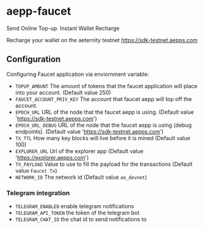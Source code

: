 # aepp-faucet

Send Online Top-up. Instant Wallet Recharge

Recharge your wallet on the aeternity testnet https://sdk-testnet.aepps.com

## Configuration

Configuring Faucet application via enviornment variable:

- `TOPUP_AMOUNT` The amount of tokens that the faucet application will place into your account. (Default value 250)
- `FAUCET_ACCOUNT_PRIV_KEY` The account that faucet aepp will top off the account.
- `EPOCH_URL` URL of the node that the faucet aepp is using. (Default value 'https://sdk-testnet.aepps.com')
- `EPOCH_URL_DEBUG` URL of the node that the faucet aepp is using (debug endpoints). (Default value 'https://sdk-testnet.aepps.com')
- `TX_TTL` How many key blocks will live before it is mined (Default value 100)
- `EXPLORER_URL` Url of the explorer app (Default value 'https://explorer.aepps.com')
- `TX_PAYLOAD` Value to use to fill the payload for the transactions (Default value `Faucet Tx`)
- `NETWORK_ID` The network id (Default value `ae_devnet`)

### Telegram integration

- `TELEGRAM_ENABLED` enable telegram notifications
- `TELEGRAM_API_TOKEN` the token of the telegram bot
- `TELEGRAM_CHAT_ID` the chat id to send notifications to
